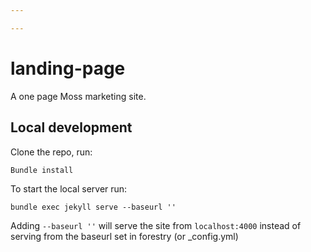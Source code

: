 ```yaml
---

---
```

# landing-page

A one page Moss marketing site.

## Local development

Clone the repo, run:

`Bundle install`

To start the local server run:

`bundle exec jekyll serve --baseurl ''`

Adding `--baseurl ''` will serve the site from `localhost:4000` instead of serving from the baseurl set in forestry (or _config.yml)